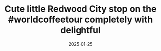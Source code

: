 ---
layout: post
title: "Cute little Redwood City stop on the #worldcoffeetour completely with delightful"
date: 2025-01-25
city: "Redwood City"
country: "United States"
continent: "North America"
latitude: 37.4863239
longitude: -122.232523
cafe_name: "Peet's Coffee"
rating: 
notes: "Cute little Redwood City stop on the completely with delightful sweet treats. @thebakernextdoor_rwc"
image_url: "/media/posts/202501/474976200_18491637289001623_2741018221970030589_n_18103387420471089.jpg"
images:
  - "/media/posts/202501/474976200_18491637289001623_2741018221970030589_n_18103387420471089.jpg"
  - "/media/posts/202501/475253590_18491637310001623_3002850036834678301_n_17938402421841024.jpg"
  - "/media/posts/202501/475026597_18491637319001623_1085972244695009490_n_18031357274252572.jpg"
  - "/media/posts/202501/474960228_18491637328001623_5476409903024695044_n_18065552119693738.jpg"
  - "/media/posts/202501/475194738_18491637337001623_9180532185722715890_n_17902897440014488.jpg"
  - "/media/posts/202501/474788570_18491637346001623_5152416944900353122_n_18267453679252522.jpg"
  - "/media/posts/202501/475091487_18491637358001623_7224002122587766570_n_18079224304626132.jpg"
instagram_url: ""
---